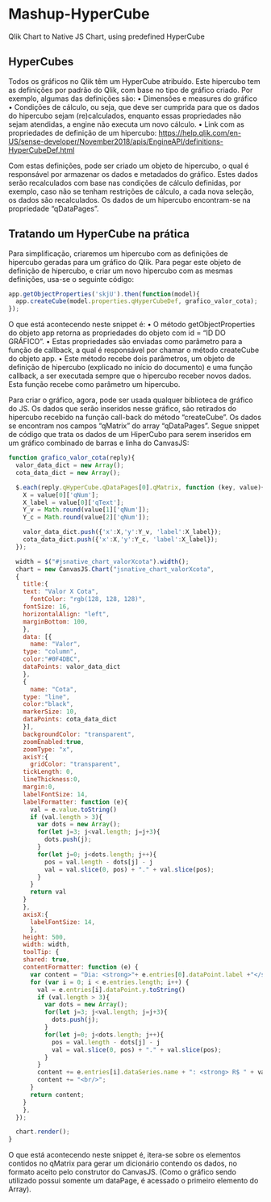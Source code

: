 # Mashup-HyperCube
Qlik Chart to Native JS Chart, using predefined HyperCube

## HyperCubes

Todos os gráficos no Qlik têm um HyperCube atribuído. Este hipercubo tem as definições por padrão do Qlik, com base no tipo de gráfico criado. Por exemplo, algumas das definições são:
•	Dimensões e measures do gráfico
•	Condições de cálculo, ou seja, que deve ser cumprida para que os dados do hipercubo sejam (re)calculados, enquanto essas propriedades não sejam atendidas, a engine não executa um novo cálculo.
•	Link com as propriedades de definição de um hipercubo: https://help.qlik.com/en-US/sense-developer/November2018/apis/EngineAPI/definitions-HyperCubeDef.html

Com estas definições, pode ser criado um objeto de hipercubo, o qual é responsável por armazenar os dados e metadados do gráfico. Estes dados serão recalculados com base nas condições de cálculo definidas, por exemplo, caso não se tenham restrições de cálculo, a cada nova seleção, os dados são recalculados. Os dados de um hipercubo encontram-se na propriedade “qDataPages”.

## Tratando um HyperCube na prática

Para simplificação, criaremos um hipercubo com as definições de hipercubo geradas para um gráfico do Qlik. Para pegar este objeto de definição de hipercubo, e criar um novo hipercubo com as mesmas definições, usa-se o seguinte código:

```JavaScript
app.getObjectProperties('skjU').then(function(model){ 
  app.createCube(model.properties.qHyperCubeDef, grafico_valor_cota);
});
```

O que está acontecendo neste snippet é:
•	O método getObjectProperties do objeto app retorna as propriedades do objeto com id = “ID DO GRÁFICO”.
•	Estas propriedades são enviadas como parâmetro para a função de callback, a qual é responsável por chamar o método createCube do objeto app.
•	Este método recebe dois parâmetros, um objeto de definição de hipercubo (explicado no início do documento) e uma função callback, a ser executada sempre que o hipercubo receber novos dados. Esta função recebe como parâmetro um hipercubo.


Para criar o gráfico, agora, pode ser usada qualquer biblioteca de gráfico do JS. Os dados que serão inseridos nesse gráfico, são retirados do hipercubo recebido na função call-back do método “createCube”.
Os dados se encontram nos campos “qMatrix” do array “qDataPages”. Segue snippet de código que trata os dados de um HiperCubo para serem inseridos em um gráfico combinado de barras e linha do CanvasJS:

```JavaScript
function grafico_valor_cota(reply){
  valor_data_dict = new Array();
  cota_data_dict = new Array();

  $.each(reply.qHyperCube.qDataPages[0].qMatrix, function (key, value){
    X = value[0]['qNum'];
    X_label = value[0]['qText'];
    Y_v = Math.round(value[1]['qNum']);
    Y_c = Math.round(value[2]['qNum']);

    valor_data_dict.push({'x':X,'y':Y_v, 'label':X_label});
    cota_data_dict.push({'x':X,'y':Y_c, 'label':X_label});
  });

  width = $("#jsnative_chart_valorXcota").width();
  chart = new CanvasJS.Chart("jsnative_chart_valorXcota",
  {
    title:{
    text: "Valor X Cota",
      fontColor: "rgb(128, 128, 128)",
    fontSize: 16,
    horizontalAlign: "left",
    marginBottom: 100,
    },   
    data: [{
      name: "Valor",
    type: "column",
    color:"#0F4DBC",
    dataPoints: valor_data_dict
    },
    {       
      name: "Cota",
    type: "line",
    color:"black",
    markerSize: 10,
    dataPoints: cota_data_dict
    }],
    backgroundColor: "transparent",
    zoomEnabled:true,
    zoomType: "x",
    axisY:{
      gridColor: "transparent",
    tickLength: 0,
    lineThickness:0,
    margin:0,
    labelFontSize: 14,
    labelFormatter: function (e){
      val = e.value.toString()
      if (val.length > 3){
        var dots = new Array();
        for(let j=3; j<val.length; j=j+3){
          dots.push(j);						
        }
        for(let j=0; j<dots.length; j++){
          pos = val.length - dots[j] - j
          val = val.slice(0, pos) + "." + val.slice(pos);
        }
      }
      return val
    }
    },
    axisX:{
      labelFontSize: 14,
      },
    height: 500,
    width: width,
    toolTip: {
    shared: true,
    contentFormatter: function (e) {
      var content = "Dia: <strong>"+ e.entries[0].dataPoint.label +"</strong><br/><br/>";
      for (var i = 0; i < e.entries.length; i++) {
        val = e.entries[i].dataPoint.y.toString()
        if (val.length > 3){
          var dots = new Array();
          for(let j=3; j<val.length; j=j+3){
            dots.push(j);						
          }
          for(let j=0; j<dots.length; j++){
            pos = val.length - dots[j] - j
            val = val.slice(0, pos) + "." + val.slice(pos);
          }
        }
        content += e.entries[i].dataSeries.name + ": <strong> R$ " + val + " mil</strong>";
        content += "<br/>";
      }
      return content;
    }
    },
  });

  chart.render();
}
```

O que está acontecendo neste snippet é, itera-se sobre os elementos contidos no qMatrix para gerar um dicionário contendo os dados, no formato aceito pelo construtor do CanvasJS. (Como o gráfico sendo utilizado possui somente um dataPage, é acessado o primeiro elemento do Array).
